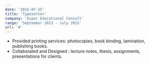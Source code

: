 ```yaml
---
date: '2015-07-15'
title: 'Typesetter'
company: 'Expec Educational Consult'
range: 'September 2013 - July 2015'
url: '#'
---
```


- Provided printing services: photocopies, book binding, lamination, publishing books.
- Collaborated and Designed : lecture notes, thesis, assignments, presentations for clients.
